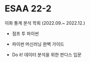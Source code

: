 # ESAA 22-2
이화 통계 분석 학회 (2022.09.~ 2022.12.)

- 점프 투 파이썬

- 파이썬 머신러닝 완벽 가이드

- Do it! 데이터 분석을 위한 판다스 입문
